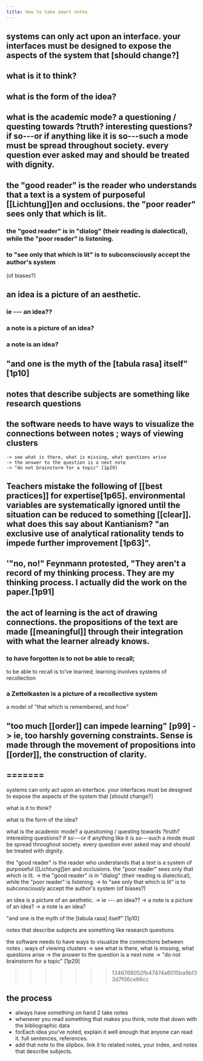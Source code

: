 ```yaml
---
title: How to take smart notes
---
```


## systems can only act upon an interface. your interfaces must be designed to expose the aspects of the system that [should change?]
## what is it to think?
## what is the form of the idea?
## what is the academic mode? a questioning / questing towards \?truth? interesting questions? if so---or if anything like it is so---such a mode must be spread throughout society. every question ever asked may and should be treated with dignity.
## the "good reader" is the reader who understands that a text is a system of purposeful [[Lichtung]]en and occlusions. the "poor reader" sees only that which is lit.
### the "good reader" is in "dialog" (their reading is dialectical), while the "poor reader" is listening.
### to "see only that which is lit" is to subconsciously accept the author's system 
 (of biases?)
## an idea is a picture of an aesthetic.
### ie --- an idea??
### a note is a picture of an idea?
### a note is an idea?
## "and one is the myth of the [tabula rasa] itself" [1p10]
## notes that describe subjects are something like research questions
## the software needs to have ways to visualize the connections between notes ; ways of viewing clusters
	-> see what is there, what is missing, what questions arise
	-> the answer to the question is a next note
	-> "do not brainstorm for a topic" [1p29]
## Teachers mistake the following of [[best practices]] for expertise[1p65]. environmental variables are systematically ignored until the situation can be reduced to something [[clear]]. what does this say about Kantianism? "an exclusive use of analytical rationality tends to impede further improvement [1p63]".
##
## '"no, no!" Feynmann protested, "They aren't a record of my thinking process. They are my thinking process. **I actually did the work on the paper**.[1p91]
## the act of learning is the act of drawing connections. the propositions of the text are made [[meaningful]] through their integration with what the learner already knows.
### to have forgotten is to not be able to recall; 
to be able to recall is to've learned;
learning involves systems of recollection
### a Zettelkasten is a picture of a recollective system
a model of "that which is remembered, and how"
## "too much [[order]] can impede learning" [p99] -> ie, too harshly governing constraints. Sense is made through the movement of propositions into [[order]], the construction of clarity.
## =======

systems can only act upon an interface. your interfaces must be designed to expose the aspects of the system that [should change?]

what is it to think?

what is the form of the idea?

what is the academic mode? a questioning / questing towards \?truth? interesting questions? if so---or if anything like it is so---such a mode must be spread throughout society. every question ever asked may and should be treated with dignity.

the "good reader" is the reader who understands that a text is a system of purposeful [[Lichtung]]en and occlusions. the "poor reader" sees only that which is lit.
 -> the "good reader" is in "dialog" (their reading is dialectical), while the "poor reader" is listening.
 -> to "see only that which is lit" is to subconsciously accept the author's system 
 (of biases?)

 an idea is a picture of an aesthetic.
    -> ie --- an idea??
	-> a note is a picture of an idea?
	-> a note is an idea?
	
"and one is the myth of the [tabula rasa] itself" [1p10]

notes that describe subjects are something like research questions

the software needs to have ways to visualize the connections between notes ; ways of viewing clusters
	-> see what is there, what is missing, what questions arise
	-> the answer to the question is a next note
	-> "do not brainstorm for a topic" [1p29]
>>>>>>> 1346768052fb47474a6015ba9bf33d7f06ce66cc
## the process

- always have something on hand 2 take notes
- whenever you read something that makes you think, note that down with the bibliographic data
- forEach idea you've noted, explain it well enough that anyone can read it. full sentences, references.
- add that note to the slipbox. link it to related notes, your index, and notes that describe subjects.
##